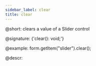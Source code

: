 ```yaml
---
sidebar_label: clear
title: clear
---          
```


@short: clears a value of a Slider control

@signature: {'clear(): void;'}

@example:
form.getItem("slider").clear();



@descr:


